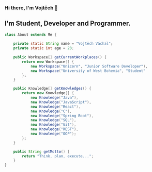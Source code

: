 ### Hi there, I'm Vojtěch 👋

## I'm Student, Developer and Programmer.
<!--

- 🔭 I’m currently working at Unicorn
- 🌱 I’m currently learning React, .NET and other
- ⚡ 2022 Goals: finish fourth year of school, travel, learn new technology, read books.
- 

-->
```java
class About extends Me {
    
    private static String name = "Vojtěch Váchal";
    private static int age = 23;
    
    public Workspace[] getCurrentWorkplaces() {
        return new Workspace[] {
            new Workspace("Unicorn", "Junior Software Developer"),
            new Workspace("University of West Bohemia", "Student"
        };
    }

    public Knowledge[] getKnowledges() {
        return new Knowledge[] {
            new Knowledge("Java"),
            new Knowledge("JavaScript"),
            new Knowledge("React"),
            new Knowledge("C"),
            new Knowledge("Spring Boot"),
            new Knowledge("SQL"),
            new Knowledge("Git"),
            new Knowledge("REST"),
            new Knowledge("OOP");
        };
    }

    public String getMotto() {
        return "Think, plan, execute...";
    }
}
```
